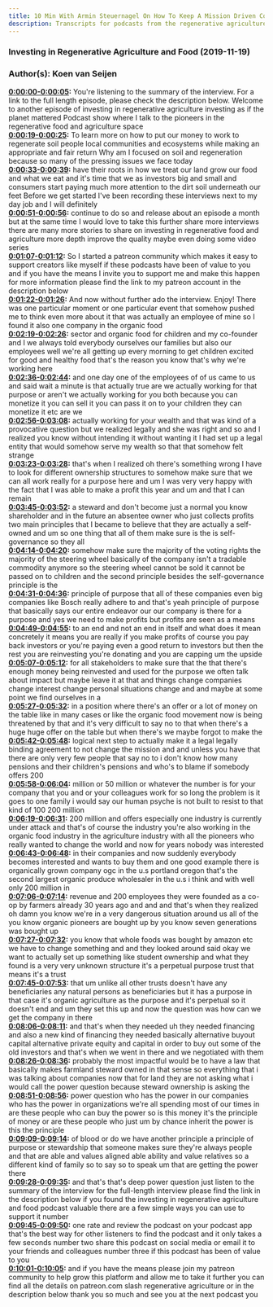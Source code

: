 ```yaml
---
title: 10 Min With Armin Steuernagel On How To Keep A Mission Driven Company Independent And Raise Capital
description: Transcripts for podcasts from the regenerative agriculture space. Search and find episodes and timestamps.
---
```


### Investing in Regenerative Agriculture and Food  (2019-11-19)  
### Author(s): Koen van Seijen  

**[0:00:00-0:00:05](https://investinginregenerativeagriculture.com/2018/11/19/armin-steuernagel/#t=0:00:00):**  You're listening to the summary of the interview. For a link to the full length episode, please check the description below.  Welcome to another episode of investing in regenerative agriculture investing as if the planet mattered  Podcast show where I talk to the pioneers in the regenerative food and agriculture space  
**[0:00:19-0:00:25](https://investinginregenerativeagriculture.com/2018/11/19/armin-steuernagel/#t=0:00:19):**  To learn more on how to put our money to work to regenerate soil people local communities and ecosystems  while making an appropriate and fair return  Why am I focused on soil and regeneration because so many of the pressing issues we face today  
**[0:00:33-0:00:39](https://investinginregenerativeagriculture.com/2018/11/19/armin-steuernagel/#t=0:00:33):**  have their roots in how we treat our land grow our food and what we eat and it's time that we as investors  big and small and consumers start paying much more attention to the dirt soil underneath our feet  Before we get started I've been recording these interviews next to my day job and I will definitely  
**[0:00:51-0:00:56](https://investinginregenerativeagriculture.com/2018/11/19/armin-steuernagel/#t=0:00:51):**  continue to do so and release about an episode a month but at the same time I would love to take  this further share more interviews there are many more stories to share on investing in regenerative  food and agriculture more depth improve the quality maybe even doing some video series  
**[0:01:07-0:01:12](https://investinginregenerativeagriculture.com/2018/11/19/armin-steuernagel/#t=0:01:07):**  So I started a patreon community which makes it easy to support creators like myself if these  podcasts have been of value to you and if you have the means I invite you to support me and make this  happen for more information please find the link to my patreon account in the description below  
**[0:01:22-0:01:26](https://investinginregenerativeagriculture.com/2018/11/19/armin-steuernagel/#t=0:01:22):**  And now without further ado the interview. Enjoy!  There was one particular moment or one particular event that somehow pushed me to think even more  about it that was actually an employee of mine so I found it also one company in the organic food  
**[0:02:19-0:02:26](https://investinginregenerativeagriculture.com/2018/11/19/armin-steuernagel/#t=0:02:19):**  sector and organic food for children and my co-founder and I we always told everybody  ourselves our families but also our employees well we're all getting up every morning to get  children excited for good and healthy food that's the reason you know that's why we're working here  
**[0:02:36-0:02:44](https://investinginregenerativeagriculture.com/2018/11/19/armin-steuernagel/#t=0:02:36):**  and one day one of the employees of of us came to us and said wait a minute is that actually true  are we actually working for that purpose or aren't we actually working for you both because you can  monetize it you can sell it you can pass it on to your children they can monetize it etc are we  
**[0:02:56-0:03:08](https://investinginregenerativeagriculture.com/2018/11/19/armin-steuernagel/#t=0:02:56):**  actually working for your wealth and that was kind of a provocative question but we realized legally  and she was right and so and I realized you know without intending it without wanting it  I had set up a legal entity that would somehow serve my wealth so that that somehow felt strange  
**[0:03:23-0:03:28](https://investinginregenerativeagriculture.com/2018/11/19/armin-steuernagel/#t=0:03:23):**  that's when I realized oh there's something wrong I have to look for different ownership structures  to somehow make sure that we can all work really for a purpose here and um I was very  very happy with the fact that I was able to make a profit this year and um and that I can remain  
**[0:03:45-0:03:52](https://investinginregenerativeagriculture.com/2018/11/19/armin-steuernagel/#t=0:03:45):**  a steward and don't become just a normal you know shareholder and in the future an absentee owner  who just collects profits two main principles that I became to believe that they are actually  a self-owned and um so one thing that all of them make sure is the is self-governance so they all  
**[0:04:14-0:04:20](https://investinginregenerativeagriculture.com/2018/11/19/armin-steuernagel/#t=0:04:14):**  somehow make sure the majority of the voting rights the majority of the steering wheel basically  of the company isn't a tradable commodity anymore so the steering wheel cannot be sold it cannot be  passed on to children and the second principle besides the self-governance principle is the  
**[0:04:31-0:04:36](https://investinginregenerativeagriculture.com/2018/11/19/armin-steuernagel/#t=0:04:31):**  principle of purpose that all of these companies even big companies like Bosch really adhere to  and that's yeah principle of purpose that basically says our entire endeavor our our  company is there for a purpose and yes we need to make profits but profits are seen as a means  
**[0:04:49-0:04:55](https://investinginregenerativeagriculture.com/2018/11/19/armin-steuernagel/#t=0:04:49):**  to an end and not an end in itself and what does it mean concretely it means you are really  if you make profits of course you pay back investors or you're paying even a good return  to investors but then the rest you are reinvesting you're donating and you are capping um the upside  
**[0:05:07-0:05:12](https://investinginregenerativeagriculture.com/2018/11/19/armin-steuernagel/#t=0:05:07):**  for all stakeholders to make sure that the that there's enough money being reinvested and used  for the purpose we often talk about impact but maybe leave it at that and things change companies  change interest change personal situations change and and maybe at some point we find ourselves in a  
**[0:05:27-0:05:32](https://investinginregenerativeagriculture.com/2018/11/19/armin-steuernagel/#t=0:05:27):**  in a position where there's an offer or a lot of money on the table like in many cases or like the  organic food movement now is being threatened by that and it's very difficult to say no to that  when there's a huge huge offer on the table but when there's we maybe forgot to make the  
**[0:05:42-0:05:48](https://investinginregenerativeagriculture.com/2018/11/19/armin-steuernagel/#t=0:05:42):**  logical next step to actually make it a legal legally binding agreement to not change the  mission and and unless you have that there are only very few people that say no to  i don't know how many pensions and their children's pensions and who's to blame if somebody offers 200  
**[0:05:58-0:06:04](https://investinginregenerativeagriculture.com/2018/11/19/armin-steuernagel/#t=0:05:58):**  million or 50 million or whatever the number is for your company that you and or your colleagues  work for so long the problem is it goes to one family  i would say our human psyche is not built to resist to that kind of 100 200 million  
**[0:06:19-0:06:31](https://investinginregenerativeagriculture.com/2018/11/19/armin-steuernagel/#t=0:06:19):**  200 million and offers especially one industry is currently under attack and that's of course the  industry you're also working in the organic food industry in the agriculture industry  with all the pioneers who really wanted to change the world and now for years nobody was interested  
**[0:06:43-0:06:48](https://investinginregenerativeagriculture.com/2018/11/19/armin-steuernagel/#t=0:06:43):**  in their companies and now suddenly everybody becomes interested and wants to buy them  and one good example there is organically grown company ogc in the u.s portland oregon that's the  second largest organic produce wholesaler in the u.s i think and with well only 200 million in  
**[0:07:06-0:07:14](https://investinginregenerativeagriculture.com/2018/11/19/armin-steuernagel/#t=0:07:06):**  revenue and 200 employees they were founded as a co-op by farmers already 30 years ago and and  and that's when they realized oh damn you know we're in a very dangerous situation around us  all of the you know organic pioneers are bought up by you know seven generations was bought up  
**[0:07:27-0:07:32](https://investinginregenerativeagriculture.com/2018/11/19/armin-steuernagel/#t=0:07:27):**  you know that whole foods was bought by amazon etc we have to change something and and they looked  around said okay we want to actually set up something like student ownership and what they  found is a very very unknown structure it's a perpetual purpose trust that means it's a trust  
**[0:07:45-0:07:53](https://investinginregenerativeagriculture.com/2018/11/19/armin-steuernagel/#t=0:07:45):**  that um unlike all other trusts doesn't have any beneficiaries any natural persons as beneficiaries  but it has a purpose in that case it's organic agriculture as the purpose and it's perpetual so  it doesn't end and um they set this up and now the question was how can we get the company in there  
**[0:08:06-0:08:11](https://investinginregenerativeagriculture.com/2018/11/19/armin-steuernagel/#t=0:08:06):**  and that's when they needed uh they needed financing and also a new kind of financing they  needed basically alternative buyout capital alternative private equity and capital in order  to buy out some of the old investors and that's when we went in there and we negotiated with them  
**[0:08:26-0:08:36](https://investinginregenerativeagriculture.com/2018/11/19/armin-steuernagel/#t=0:08:26):**  probably the most impactful would be to have a law that basically makes farmland  steward owned in that sense so everything that i was talking about companies now that for land  they are not asking what i would call the power question because steward ownership is asking the  
**[0:08:51-0:08:56](https://investinginregenerativeagriculture.com/2018/11/19/armin-steuernagel/#t=0:08:51):**  power question who has the power in our companies who has the power in organizations we're all  spending most of our times in are these people who can buy the power so is this money it's the  principle of money or are these people who just um by chance inherit the power is this the principle  
**[0:09:09-0:09:14](https://investinginregenerativeagriculture.com/2018/11/19/armin-steuernagel/#t=0:09:09):**  of blood or do we have another principle a principle of purpose or stewardship that someone  makes sure they're always people and that are able and values aligned able ability and value  relatives so a different kind of family so to say so to speak um that are getting the power there  
**[0:09:28-0:09:35](https://investinginregenerativeagriculture.com/2018/11/19/armin-steuernagel/#t=0:09:28):**  and that's that's deep power question just listen to the summary of the interview for the full-length  interview please find the link in the description below if you found the investing in regenerative  agriculture and food podcast valuable there are a few simple ways you can use to support it number  
**[0:09:45-0:09:50](https://investinginregenerativeagriculture.com/2018/11/19/armin-steuernagel/#t=0:09:45):**  one rate and review the podcast on your podcast app that's the best way for other listeners to  find the podcast and it only takes a few seconds number two share this podcast on social media or  email it to your friends and colleagues number three if this podcast has been of value to you  
**[0:10:01-0:10:05](https://investinginregenerativeagriculture.com/2018/11/19/armin-steuernagel/#t=0:10:01):**  and if you have the means please join my patreon community to help grow this platform and allow  me to take it further you can find all the details on patreon.com slash regenerative agriculture  or in the description below thank you so much and see you at the next podcast you  